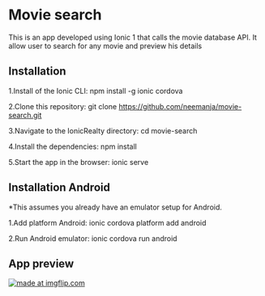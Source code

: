 # Movie search

This is an app developed using Ionic 1 that calls the movie database API. It allow user to search for any movie and preview his details

## Installation

1.Install of the Ionic CLI: npm install -g ionic cordova

2.Clone this repository: git clone https://github.com/neemanja/movie-search.git

3.Navigate to the IonicRealty directory: cd movie-search

4.Install the dependencies: npm install

5.Start the app in the browser: ionic serve


## Installation Android

*This assumes you already have an emulator setup for Android.
 
1.Add platform Android: ionic cordova platform add android

2.Run Android emulator: ionic cordova run android

## App preview
<a href="https://imgflip.com/gif/27doon"><img src="https://i.imgflip.com/27doon.gif" title="made at imgflip.com"/></a>

